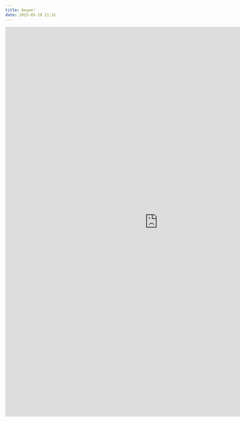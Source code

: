 ```yaml
---
title: Акция!
date: 2015-05-19 21:31
---
```


<iframe src="http://www.ligazakon.ua/prime-time/dealer/ru/?dealerId=63220" frameborder="0" height="1215" scrolling="no" width="950">
</iframe>